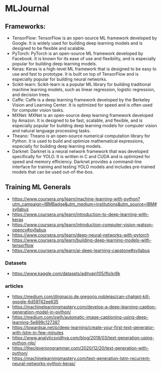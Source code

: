 # MLJournal

## Frameworks:
- TensorFlow: TensorFlow is an open-source ML framework developed by Google. It is widely used for building deep learning models and is designed to be flexible and scalable.
-  PyTorch: PyTorch is an open-source ML framework developed by Facebook. It is known for its ease of use and flexibility, and is especially popular for building deep learning models.
-  Keras: Keras is a high-level ML framework that is designed to be easy to use and fast to prototype. It is built on top of TensorFlow and is especially popular for building neural networks.
- Scikit-learn: Scikit-learn is a popular ML library for building traditional machine learning models, such as linear regression, logistic regression, and decision trees.
- Caffe: Caffe is a deep learning framework developed by the Berkeley Vision and Learning Center. It is optimized for speed and is often used for computer vision tasks.
- MXNet: MXNet is an open-source deep learning framework developed by Amazon. It is designed to be fast, scalable, and flexible, and is especially popular for building deep learning models for computer vision and natural language processing tasks.
- Theano: Theano is an open-source numerical computation library for Python. It is used to build and optimize mathematical expressions, especially for building deep learning models.
- Darknet: Darknet is a neural network framework that was developed specifically for YOLO. It is written in C and CUDA and is optimized for speed and memory efficiency. Darknet provides a command-line interface for training and testing YOLO models and includes pre-trained models that can be used out-of-the-box.
## Training ML Generals
- https://www.coursera.org/learn/machine-learning-with-python?utm_campaign=IBMBadge&utm_medium=institutions&utm_source=IBM#syllabus
- https://www.coursera.org/learn/introduction-to-deep-learning-with-keras
- https://www.coursera.org/learn/introduction-computer-vision-watson-opencv#syllabus
- https://www.coursera.org/learn/deep-neural-networks-with-pytorch
- https://www.coursera.org/learn/building-deep-learning-models-with-tensorflow
- https://www.coursera.org/learn/ai-deep-learning-capstone#syllabus


### Datasets 
- https://www.kaggle.com/datasets/adityajn105/flickr8k

### articles 
- https://medium.com/@ignacio.de.gregorio.noblejas/can-chatgpt-kill-google-6d59742ee635
- https://machinelearningmastery.com/develop-a-deep-learning-caption-generation-model-in-python/
- https://medium.com/swlh/automatic-image-captioning-using-deep-learning-5e899c127387
- https://towardsai.net/p/deep-learning/create-your-first-text-generator-with-lstm-in-few-minutes
- https://www.analyticsvidhya.com/blog/2018/03/text-generation-using-python-nlp/
- https://thecleverprogrammer.com/2020/12/20/text-generation-with-python/
- https://machinelearningmastery.com/text-generation-lstm-recurrent-neural-networks-python-keras/

